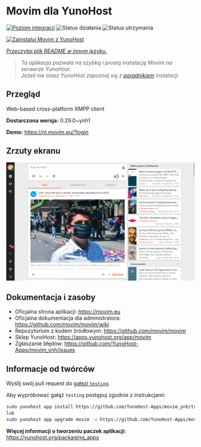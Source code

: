 <!--
To README zostało automatycznie wygenerowane przez <https://github.com/YunoHost/apps/tree/master/tools/readme_generator>
Nie powinno być ono edytowane ręcznie.
-->

# Movim dla YunoHost

[![Poziom integracji](https://apps.yunohost.org/badge/integration/movim)](https://ci-apps.yunohost.org/ci/apps/movim/)
![Status działania](https://apps.yunohost.org/badge/state/movim)
![Status utrzymania](https://apps.yunohost.org/badge/maintained/movim)

[![Zainstaluj Movim z YunoHost](https://install-app.yunohost.org/install-with-yunohost.svg)](https://install-app.yunohost.org/?app=movim)

*[Przeczytaj plik README w innym języku.](./ALL_README.md)*

> *Ta aplikacja pozwala na szybką i prostą instalację Movim na serwerze YunoHost.*  
> *Jeżeli nie masz YunoHost zapoznaj się z [poradnikiem](https://yunohost.org/install) instalacji.*

## Przegląd

Web-based cross-platform XMPP client


**Dostarczona wersja:** 0.29.0~ynh1

**Demo:** <https://nl.movim.eu/?login>

## Zrzuty ekranu

![Zrzut ekranu z Movim](./doc/screenshots/movim.png)

## Dokumentacja i zasoby

- Oficjalna strona aplikacji: <https://movim.eu>
- Oficjalna dokumentacja dla administratora: <https://github.com/movim/movim/wiki>
- Repozytorium z kodem źródłowym: <https://github.com/movim/movim>
- Sklep YunoHost: <https://apps.yunohost.org/app/movim>
- Zgłaszanie błędów: <https://github.com/YunoHost-Apps/movim_ynh/issues>

## Informacje od twórców

Wyślij swój pull request do [gałęzi `testing`](https://github.com/YunoHost-Apps/movim_ynh/tree/testing).

Aby wypróbować gałąź `testing` postępuj zgodnie z instrukcjami:

```bash
sudo yunohost app install https://github.com/YunoHost-Apps/movim_ynh/tree/testing --debug
lub
sudo yunohost app upgrade movim -u https://github.com/YunoHost-Apps/movim_ynh/tree/testing --debug
```

**Więcej informacji o tworzeniu paczek aplikacji:** <https://yunohost.org/packaging_apps>
